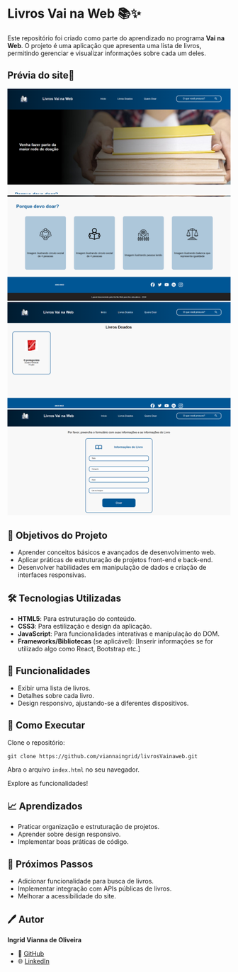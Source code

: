 <h1>Livros Vai na Web 📚✨</h1>
    <p>
        Este repositório foi criado como parte do aprendizado no programa <strong>Vai na Web</strong>. 
        O projeto é uma aplicação que apresenta uma lista de livros, permitindo gerenciar e visualizar informações sobre cada um deles.
    </p>

<h2>Prévia do site🙌</h2>
<img src="https://github.com/viannaingrid/livrosVainaweb/blob/main/src/assets/vnw.png" />
<img src="https://github.com/viannaingrid/livrosVainaweb/blob/main/src/assets/vnw1.png" />
<img src="https://github.com/viannaingrid/livrosVainaweb/blob/main/src/assets/vnw2.png" />
<img src="https://github.com/viannaingrid/livrosVainaweb/blob/main/src/assets/vnw3.png" />
<div>
    <h2>🚀 Objetivos do Projeto</h2>
    <ul>
        <li>Aprender conceitos básicos e avançados de desenvolvimento web.</li>
        <li>Aplicar práticas de estruturação de projetos front-end e back-end.</li>
        <li>Desenvolver habilidades em manipulação de dados e criação de interfaces responsivas.</li>
    </ul>
</div>
<div>
    <h2>🛠️ Tecnologias Utilizadas</h2>
    <ul>
        <li><strong>HTML5</strong>: Para estruturação do conteúdo.</li>
        <li><strong>CSS3</strong>: Para estilização e design da aplicação.</li>
        <li><strong>JavaScript</strong>: Para funcionalidades interativas e manipulação do DOM.</li>
        <li>
            <strong>Frameworks/Bibliotecas</strong> (se aplicável): 
            [Inserir informações se for utilizado algo como React, Bootstrap etc.]
        </li>
    </ul>
</div>

<div>
    <h2>🌟 Funcionalidades</h2>
    <ul>
        <li>Exibir uma lista de livros.</li>
        <li>Detalhes sobre cada livro.</li>
        <li>Design responsivo, ajustando-se a diferentes dispositivos.</li>
    </ul>
</div>
<div>
    <h2>🚀 Como Executar</h2>
    <p>Clone o repositório:</p>
    <pre><code>git clone https://github.com/viannaingrid/livrosVainaweb.git</code></pre>
    <p>Abra o arquivo <code>index.html</code> no seu navegador.</p>
    <p>Explore as funcionalidades!</p>
</div>
<div>
    <h2>📈 Aprendizados</h2>
    <ul>
        <li>Praticar organização e estruturação de projetos.</li>
        <li>Aprender sobre design responsivo.</li>
        <li>Implementar boas práticas de código.</li>
    </ul>
</div>
<div>    <h2>📌 Próximos Passos</h2>
    <ul>
        <li>Adicionar funcionalidade para busca de livros.</li>
        <li>Implementar integração com APIs públicas de livros.</li>
        <li>Melhorar a acessibilidade do site.</li>
    </ul>
</div>
<div>
    <h2>🖊️ Autor</h2>
    <p><strong>Ingrid Vianna de Oliveira</strong></p>
    <ul>
        <li>💼 <a href="https://github.com/viannaingrid" target="_blank">GitHub</a></li>
        <li>🌐 <a href="https://linkedin.com/in/viannaingrid" target="_blank">LinkedIn</a></li>
    </ul>
</div>
